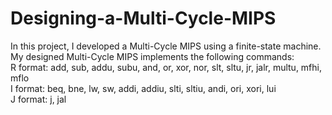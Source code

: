 # Designing-a-Multi-Cycle-MIPS
In this project, I developed a Multi-Cycle MIPS using a finite-state machine. My designed Multi-Cycle MIPS implements the following commands:<br>
R format: add, sub, addu, subu, and, or, xor, nor, slt, sltu, jr, jalr, multu, mfhi, mflo <br>
I format: beq, bne, lw, sw, addi, addiu, slti, sltiu, andi, ori, xori, lui  <br>
J format: j, jal  <br>
